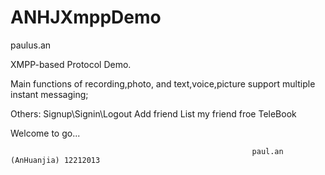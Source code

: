 ANHJXmppDemo
============
paulus.an

XMPP-based Protocol Demo.

Main functions of recording,photo, and text,voice,picture support multiple instant messaging;

Others: 
    Signup\Signin\Logout
    Add friend
    List my friend froe TeleBook

Welcome to go...



                                                          paul.an (AnHuanjia) 12212013
